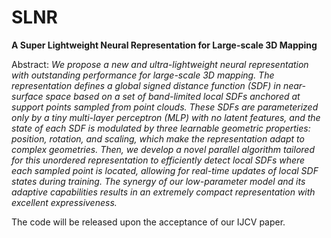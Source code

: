 # SLNR
**A Super Lightweight Neural Representation for Large-scale 3D Mapping**

Abstract: *We propose a new and ultra-lightweight neural representation with outstanding performance for large-scale 3D mapping. The representation defines a global signed distance function (SDF) in near-surface space based on a set of band-limited local SDFs anchored at support points sampled from point clouds. These SDFs are parameterized only by a tiny multi-layer perceptron (MLP) with no latent features, and the state of each SDF is modulated by three learnable geometric properties: position, rotation, and scaling, which make the representation adapt to complex geometries. Then, we develop a novel parallel algorithm tailored for this unordered representation to efficiently detect local SDFs where each sampled point is located, allowing for real-time updates of local SDF states during training. The synergy of our low-parameter model and its adaptive capabilities results in an extremely compact representation with excellent expressiveness.*

The code will be released upon the acceptance of our IJCV paper.
